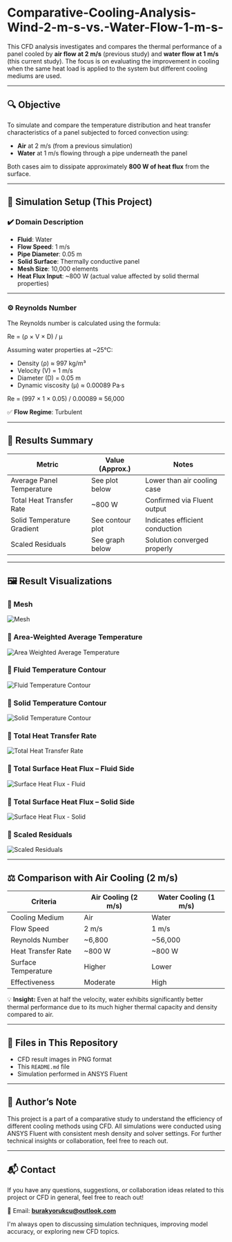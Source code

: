 # Comparative-Cooling-Analysis-Wind-2-m-s-vs.-Water-Flow-1-m-s-
This CFD analysis investigates and compares the thermal performance of a panel cooled by **air flow at 2 m/s** (previous study) and **water flow at 1 m/s** (this current study). The focus is on evaluating the improvement in cooling when the same heat load is applied to the system but different cooling mediums are used.

---


## 🔍 Objective

To simulate and compare the temperature distribution and heat transfer characteristics of a panel subjected to forced convection using:

- **Air** at 2 m/s (from a previous simulation)
- **Water** at 1 m/s flowing through a pipe underneath the panel

Both cases aim to dissipate approximately **800 W of heat flux** from the surface.

---

## 🧪 Simulation Setup (This Project)

### ✔️ Domain Description

- **Fluid**: Water
- **Flow Speed**: 1 m/s
- **Pipe Diameter**: 0.05 m
- **Solid Surface**: Thermally conductive panel
- **Mesh Size**: 10,000 elements
- **Heat Flux Input**: ~800 W (actual value affected by solid thermal properties)

---

### ⚙️ Reynolds Number

The Reynolds number is calculated using the formula:

Re = (ρ × V × D) / μ

Assuming water properties at ~25°C:
- Density (ρ) ≈ 997 kg/m³  
- Velocity (V) = 1 m/s  
- Diameter (D) = 0.05 m  
- Dynamic viscosity (μ) ≈ 0.00089 Pa·s  

Re = (997 × 1 × 0.05) / 0.00089 ≈ 56,000

✅ **Flow Regime**: Turbulent

---

## 🧊 Results Summary

| Metric                         | Value (Approx.) | Notes                                 |
|-------------------------------|------------------|----------------------------------------|
| Average Panel Temperature     | See plot below   | Lower than air cooling case            |
| Total Heat Transfer Rate      | ~800 W           | Confirmed via Fluent output            |
| Solid Temperature Gradient    | See contour plot | Indicates efficient conduction         |
| Scaled Residuals              | See graph below  | Solution converged properly            |

---

## 🖼️ Result Visualizations

### 🔸 Mesh
![Mesh](mesh.png)

### 🔸 Area-Weighted Average Temperature
![Area Weighted Average Temperature](area_weighted_average_temperature.png)

### 🔸 Fluid Temperature Contour
![Fluid Temperature Contour](fluid_temperature_contour.png)

### 🔸 Solid Temperature Contour
![Solid Temperature Contour](solid_temperature_contour.png)

### 🔸 Total Heat Transfer Rate
![Total Heat Transfer Rate](total_heat_transfer_rate.png)

### 🔸 Total Surface Heat Flux – Fluid Side
![Surface Heat Flux - Fluid](total_surface_heat_flux_contour_fluid.png)

### 🔸 Total Surface Heat Flux – Solid Side
![Surface Heat Flux - Solid](total_surface_heat_flux_contour_solid.png)

### 🔸 Scaled Residuals
![Scaled Residuals](scaled_residuals.png)

---

## ⚖️ Comparison with Air Cooling (2 m/s)

| Criteria              | Air Cooling (2 m/s) | Water Cooling (1 m/s) |
|----------------------|---------------------|------------------------|
| Cooling Medium        | Air                 | Water                  |
| Flow Speed           | 2 m/s               | 1 m/s                  |
| Reynolds Number      | ~6,800              | ~56,000                |
| Heat Transfer Rate   | ~800 W              | ~800 W                 |
| Surface Temperature  | Higher              | Lower                  |
| Effectiveness        | Moderate            | High                   |

💡 **Insight:** Even at half the velocity, water exhibits significantly better thermal performance due to its much higher thermal capacity and density compared to air.

---

## 📁 Files in This Repository

- CFD result images in PNG format
- This `README.md` file
- Simulation performed in ANSYS Fluent

---

## 🧠 Author’s Note

This project is a part of a comparative study to understand the efficiency of different cooling methods using CFD. All simulations were conducted using ANSYS Fluent with consistent mesh density and solver settings. For further technical insights or collaboration, feel free to reach out.

---

## 📬 Contact

If you have any questions, suggestions, or collaboration ideas related to this project or CFD in general, feel free to reach out!

📧 Email: **burakyorukcu@outlook.com**

I'm always open to discussing simulation techniques, improving model accuracy, or exploring new CFD topics.


